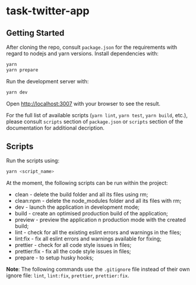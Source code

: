 # task-twitter-app

## Getting Started

After cloning the repo, consult `package.json` for the requirements with regard to nodejs and yarn versions.
Install dependencies with:

```bash
yarn
yarn prepare
```

Run the development server with:

```bash
yarn dev
```

Open [http://localhost:3007](http://localhost:3007) with your browser to see the result.

For the full list of available scripts (`yarn lint`, `yarn test`, `yarn build`, etc.), please consult `scripts` section of `package.json` or `scripts` section of the documentation for additional decription.

## Scripts

Run the scripts using:

```bash
yarn <script_name>
```

At the moment, the following scripts can be run within the project:

- clean - delete the build folder and all its files using rm;
- clean:npm - delete the node_modules folder and all its files with rm;
- dev - launch the application in development mode;
- build - create an optimised production build of the application;
- preview - preview the application n production mode with the created build;
- lint - check for all the existing eslint errors and warnings in the files;
- lint:fix - fix all eslint errors and warnings available for fixing;
- prettier - check for all code style issues in files;
- prettier:fix - fix all the code style issues in files;
- prepare - to setup husky hooks;

**Note**: The following commands use the `.gitignore` file instead of their own ignore file: `lint`, `lint:fix`, `prettier`, `prettier:fix`.
